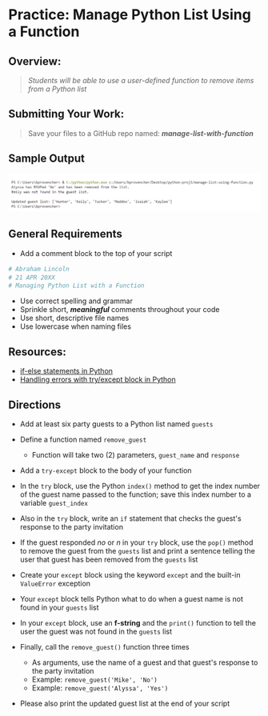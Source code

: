﻿# Practice: Manage Python List Using a Function

## Overview:

> *Students will be able to use a user-defined function to remove items from a Python list*

## Submitting Your Work:

> Save your files to a GitHub repo named: ***manage-list-with-function***

## Sample Output
![Sample output](sample-output.png)

## General Requirements

- Add a comment block to the top of your script

```python
# Abraham Lincoln
# 21 APR 20XX
# Managing Python List with a Function
```

- Use correct spelling and grammar
- Sprinkle short, ***meaningful*** comments throughout your code
- Use short, descriptive file names
- Use lowercase when naming files

## Resources:

- [if-else statements in Python](https://www.programiz.com/python-programming/if-elif-else)
- [Handling errors with try/except block in Python](https://www.w3schools.com/python/python_try_except.asp)

## Directions

- Add at least six party guests to a Python list named `guests`   

- Define a function named `remove_guest`   

    - Function will take two (2) parameters, `guest_name` and `response`   

- Add a `try-except` block to the body of your function   

- In the `try` block, use the Python `index()` method to get the index number of the guest name passed to the function; save this index number to a variable `guest_index`   

- Also in the `try` block, write an `if` statement that checks the guest's response to the party invitation
- If the guest responded *no* or *n* in your `try` block, use the `pop()` method to remove the guest from the `guests` list and print a sentence telling the user that guest has been removed from the `guests` list
- Create your `except` block using the keyword `except` and the built-in `ValueError` exception
- Your `except` block tells Python what to do when a guest name is not found in your `guests` list
- In your `except` block, use an **f-string** and the `print()` function to tell the user the guest was not found in the `guests` list
- Finally, call the `remove_guest()` function three times
    - As arguments, use the name of a guest and that guest's response to the party invitation
    - Example: `remove_guest('Mike', 'No')`
    - Example: `remove_guest('Alyssa', 'Yes')`
- Please also print the updated guest list at the end of your script
